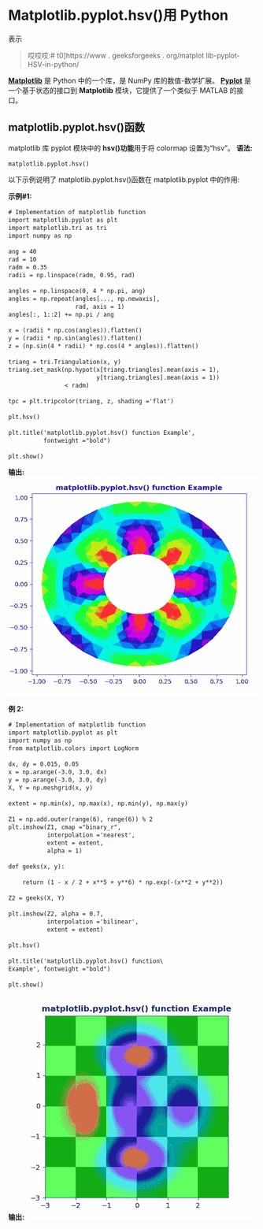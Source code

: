 # Matplotlib.pyplot.hsv()用 Python

表示

> 哎哎哎:# t0]https://www . geeksforgeeks . org/matplot lib-pyplot-HSV-in-python/

**[Matplotlib](https://www.geeksforgeeks.org/python-introduction-matplotlib/)** 是 Python 中的一个库，是 NumPy 库的数值-数学扩展。 **[Pyplot](https://www.geeksforgeeks.org/pyplot-in-matplotlib/)** 是一个基于状态的接口到 **Matplotlib** 模块，它提供了一个类似于 MATLAB 的接口。

## matplotlib.pyplot.hsv()函数

matplotlib 库 pyplot 模块中的 **hsv()功能**用于将 colormap 设置为“hsv”。
**语法:**

```
matplotlib.pyplot.hsv()

```

以下示例说明了 matplotlib.pyplot.hsv()函数在 matplotlib.pyplot 中的作用:

**示例#1:**

```
# Implementation of matplotlib function
import matplotlib.pyplot as plt
import matplotlib.tri as tri
import numpy as np 

ang = 40
rad = 10
radm = 0.35
radii = np.linspace(radm, 0.95, rad)

angles = np.linspace(0, 4 * np.pi, ang)
angles = np.repeat(angles[..., np.newaxis],
                   rad, axis = 1)
angles[:, 1::2] += np.pi / ang

x = (radii * np.cos(angles)).flatten()
y = (radii * np.sin(angles)).flatten()
z = (np.sin(4 * radii) * np.cos(4 * angles)).flatten()

triang = tri.Triangulation(x, y)
triang.set_mask(np.hypot(x[triang.triangles].mean(axis = 1),
                         y[triang.triangles].mean(axis = 1))
                < radm)

tpc = plt.tripcolor(triang, z, shading ='flat')

plt.hsv()

plt.title('matplotlib.pyplot.hsv() function Example',
          fontweight ="bold")

plt.show()
```

**输出:**
![](img/f3c4e6c22f498a8ffa1055144b722962.png)

**例 2:**

```
# Implementation of matplotlib function
import matplotlib.pyplot as plt
import numpy as np
from matplotlib.colors import LogNorm

dx, dy = 0.015, 0.05
x = np.arange(-3.0, 3.0, dx)
y = np.arange(-3.0, 3.0, dy)
X, Y = np.meshgrid(x, y)

extent = np.min(x), np.max(x), np.min(y), np.max(y)

Z1 = np.add.outer(range(6), range(6)) % 2
plt.imshow(Z1, cmap ="binary_r",
           interpolation ='nearest',
           extent = extent,
           alpha = 1)

def geeks(x, y):

    return (1 - x / 2 + x**5 + y**6) * np.exp(-(x**2 + y**2))

Z2 = geeks(X, Y)

plt.imshow(Z2, alpha = 0.7, 
           interpolation ='bilinear',
           extent = extent)

plt.hsv()

plt.title('matplotlib.pyplot.hsv() function\
Example', fontweight ="bold")

plt.show()
```

**输出:**
![](img/eda808793d6f3a17110eb6b1254bf91e.png)